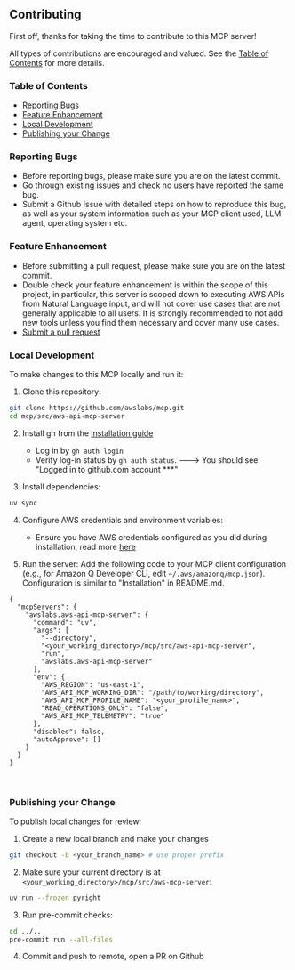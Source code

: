 ## Contributing

First off, thanks for taking the time to contribute to this MCP server!

All types of contributions are encouraged and valued. See the [Table of Contents](#table-of-contents) for more details.

### Table of Contents

- [Reporting Bugs](#reporting-bugs)
- [Feature Enhancement](#feature-enhancement)
- [Local Development](#local-development)
- [Publishing your Change](#publishing-your-change)


### Reporting Bugs
- Before reporting bugs, please make sure you are on the latest commit.
- Go through existing issues and check no users have reported the same bug.
- Submit a Github Issue with detailed steps on how to reproduce this bug, as well as your system information such as your MCP client used, LLM agent, operating system etc.


### Feature Enhancement
- Before submitting a pull request, please make sure you are on the latest commit.
- Double check your feature enhancement is within the scope of this project, in particular, this server is scoped down to executing AWS APIs from Natural Language input, and will not cover use cases that are not generally applicable to all users. It is strongly recommended to not add new tools unless you find them necessary and cover many use cases.
- [Submit a pull request](#publishing-your-change)

### Local Development

To make changes to this MCP locally and run it:

1. Clone this repository:
```bash
git clone https://github.com/awslabs/mcp.git
cd mcp/src/aws-api-mcp-server
```

2. Install gh from the [installation guide](https://cli.github.com/)
    - Log in by `gh auth login`
    - Verify log-in status by `gh auth status`. ---> You should see "Logged in to github.com account ***"

3. Install dependencies:
```bash
uv sync
```

4. Configure AWS credentials and environment variables:
   - Ensure you have AWS credentials configured as you did during installation, read more [here](https://boto3.amazonaws.com/v1/documentation/api/latest/guide/credentials.html#configuring-credentials)


5. Run the server:
Add the following code to your MCP client configuration (e.g., for Amazon Q Developer CLI, edit `~/.aws/amazonq/mcp.json`). Configuration is similar to "Installation" in README.md.

```
{
  "mcpServers": {
    "awslabs.aws-api-mcp-server": {
      "command": "uv",
      "args": [
        "--directory",
        "<your_working_directory>/mcp/src/aws-api-mcp-server",
        "run",
        "awslabs.aws-api-mcp-server"
      ],
      "env": {
        "AWS_REGION": "us-east-1",
        "AWS_API_MCP_WORKING_DIR": "/path/to/working/directory",
        "AWS_API_MCP_PROFILE_NAME": "<your_profile_name>",
        "READ_OPERATIONS_ONLY": "false",
        "AWS_API_MCP_TELEMETRY": "true"
      },
      "disabled": false,
      "autoApprove": []
    }
  }
}
```


&nbsp;

### Publishing your Change

To publish local changes for review:

1. Create a new local branch and make your changes
```bash
git checkout -b <your_branch_name> # use proper prefix
```

2. Make sure your current directory is at `<your_working_directory>/mcp/src/aws-mcp-server`:
```bash
uv run --frozen pyright
```

3. Run pre-commit checks:
```bash
cd ../..
pre-commit run --all-files
```

4. Commit and push to remote, open a PR on Github

&nbsp;
